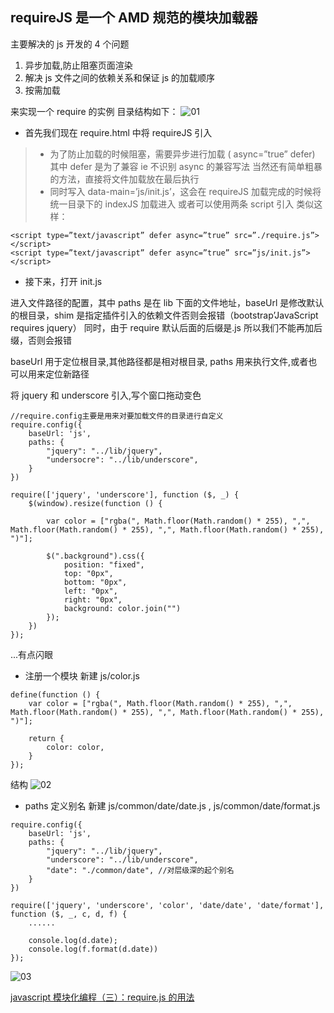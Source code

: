 ## requireJS 是一个 AMD 规范的模块加载器

主要解决的 js 开发的 4 个问题

1. 异步加载,防止阻塞页面渲染
2. 解决 js 文件之间的依赖关系和保证 js 的加载顺序
3. 按需加载

来实现一个 require 的实例
目录结构如下：
![01](https://github.com/easterCat/common_es6/blob/master/module/requireJs/01.png?raw=true)

- 首先我们现在 require.html 中将 requireJS 引入

<script type=”text/javascript” defer async=”true” src=”./require.js” data-main=”js/init.js”></script>

> - 为了防止加载的时候阻塞，需要异步进行加载
>   ( async=”true” defer) 其中 defer 是为了兼容 ie 不识别 async 的兼容写法
>   当然还有简单粗暴的方法，直接将文件加载放在最后执行
> - 同时写入 data-main=’js/init.js’，这会在 requireJS 加载完成的时候将统一目录下的 indexJS 加载进入
>   或者可以使用两条 script 引入
>   类似这样：

```
<script type=”text/javascript” defer async=”true” src=”./require.js”></script>
<script type=”text/javascript” defer async=”true” src=”js/init.js”></script>
```

- 接下来，打开 init.js

进入文件路径的配置，其中 paths 是在 lib 下面的文件地址，baseUrl 是修改默认的根目录，shim 是指定插件引入的依赖文件否则会报错（bootstrap’JavaScript requires jquery）
同时，由于 require 默认后面的后缀是.js 所以我们不能再加后缀，否则会报错

baseUrl 用于定位根目录,其他路径都是相对根目录,
paths 用来执行文件,或者也可以用来定位新路径

将 jquery 和 underscore 引入,写个窗口拖动变色

```
//require.config主要是用来对要加载文件的目录进行自定义
require.config({
    baseUrl: 'js',
    paths: {
        "jquery": "../lib/jquery",
        "undersocre": "../lib/underscore",
    }
})

require(['jquery', 'underscore'], function ($, _) {
    $(window).resize(function () {

        var color = ["rgba(", Math.floor(Math.random() * 255), ",", Math.floor(Math.random() * 255), ",", Math.floor(Math.random() * 255), ")"];

        $(".background").css({
            position: "fixed",
            top: "0px",
            bottom: "0px",
            left: "0px",
            right: "0px",
            background: color.join("")
        });
    })
});
```

...有点闪眼

- 注册一个模块
  新建 js/color.js

```
define(function () {
    var color = ["rgba(", Math.floor(Math.random() * 255), ",", Math.floor(Math.random() * 255), ",", Math.floor(Math.random() * 255), ")"];

    return {
        color: color,
    }
});
```

结构
![02](https://github.com/easterCat/common_es6/blob/master/module/requireJs/02.png?raw=true)

- paths 定义别名
  新建 js/common/date/date.js , js/common/date/format.js

```
require.config({
    baseUrl: 'js',
    paths: {
        "jquery": "../lib/jquery",
        "underscore": "../lib/underscore",
        "date": "./common/date", //对层级深的起个别名
    }
})

require(['jquery', 'underscore', 'color', 'date/date', 'date/format'], function ($, _, c, d, f) {
    ......

    console.log(d.date);
    console.log(f.format(d.date))
});
```

![03](https://github.com/easterCat/common_es6/blob/master/module/requireJs/03.png?raw=true)

[javascript 模块化编程（三）：require.js 的用法](http://www.ruanyifeng.com/blog/2012/11/require_js.html)
